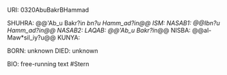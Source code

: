 URI: 0320AbuBakrBHammad

SHUHRA: @@'Ab_u Bakr?i*n bn?u *Hamm_ad?i*n@@
ISM: 
NASAB1: @@Ibn?u *Hamm_ad?i*n@@
NASAB2: 
LAQAB: @@'Ab_u Bakr?i*n@@
NISBA: @@al-Maw*sil_iy?u@@
KUNYA: 

BORN: unknown
DIED: unknown

BIO: free-running text #Stern
